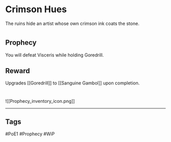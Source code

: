 # Crimson Hues
The ruins hide an artist whose own crimson ink coats the stone.
#
## Prophecy
You will defeat Visceris while holding Goredrill.
## Reward
Upgrades [[Goredrill]] to [[Sanguine Gambol]] upon completion. 

#
![[Prophecy_inventory_icon.png]]

---
## Tags
#PoE1 
#Prophecy
#WiP 